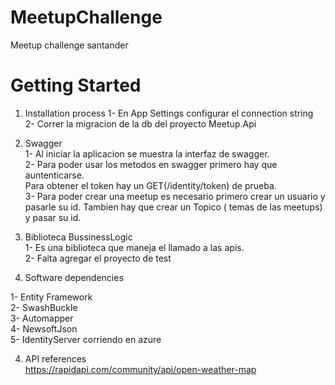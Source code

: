 # MeetupChallenge
Meetup challenge santander

# Getting Started
1.	Installation process
  1- En App Settings configurar el connection string  
  2- Correr la migracion de la db del proyecto Meetup.Api  
2. Swagger  
  1- Al iniciar la aplicacion se muestra la interfaz de swagger.  
  2- Para poder usar los metodos en swagger primero hay que auntenticarse.  
  Para obtener el token hay un GET(/identity/token) de prueba.   
  3- Para poder crear una meetup es necesario primero crear un usuario y pasarle su id. Tambien hay que crear un Topico ( temas de las    meetups) y pasar su id.  
3. Biblioteca BussinessLogic  
   1- Es una biblioteca que maneja el llamado a las apis.   
   2- Falta agregar el proyecto de test  
  
2.	Software dependencies

  1- Entity Framework  
  2- SwashBuckle  
  3- Automapper  
  4- NewsoftJson  
  5- IdentityServer corriendo en azure  

4.	API references    
  https://rapidapi.com/community/api/open-weather-map
